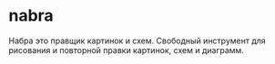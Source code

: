 # nabra
Набра это правщик картинок и схем. Свободный инструмент для рисования и повторной правки картинок, схем и диаграмм.
